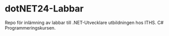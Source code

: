 # dotNET24-Labbar
Repo för inlämning av labbar till .NET-Utvecklare utbildningen hos ITHS.
C# Programmeringskursen.
